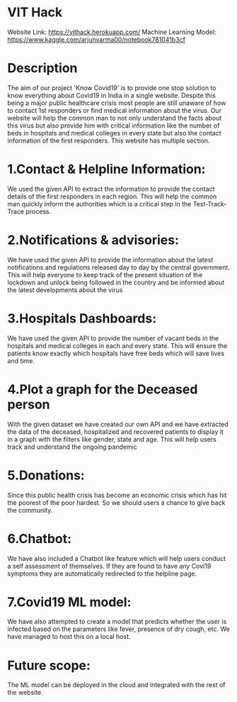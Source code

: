 # VIT Hack
Website Link: https://vithack.herokuapp.com/
Machine Learning Model: https://www.kaggle.com/arjunvarma00/notebook781041b3cf
# Description
The aim of our project 'Know Covid19' is to provide one stop solution to know everything about Covid19 in India in a single website. Despite this being a major public healthcare crisis most people are still unaware of how to contact 1st responders or find medical information about the virus. Our website will help the common man to not only understand the facts about this virus but also provide him with critical information like the number of beds in hospitals and medical colleges in every state but also the contact information of the first responders. This website has multiple section.

# 1.Contact & Helpline Information:
We used the given API to extract the information to provide the contact details of the first responders in each region. This will help the common man quickly inform the authorities which is a critical step in the Test-Track-Trace process.

# 2.Notifications & advisories:
We have used the given API to provide the information about the latest notifications and regulations released day to day by the central government. This will help everyone to keep track of the present situation of the lockdown and unlock being followed in the country and be informed about the latest developments about the virus

# 3.Hospitals Dashboards:
We have used the given API to provide the number of vacant beds in the hospitals and medical colleges in each and every state. This will ensure the patients know exactly which hospitals have free beds which will save lives and time.

# 4.Plot a graph for the Deceased person
With the given dataset we have created our own API and we have extracted the data of the deceased, hospitalized and recovered patients to display it in a graph with the filters like gender, state and age. This will help users track and understand the ongoing pandemic

# 5.Donations:
Since this public health crisis has become an economic crisis which has hit the poorest of the poor hardest. So we should users a chance to give back the community.

# 6.Chatbot:
We have also included a Chatbot like feature which will help users conduct a self assessment of themselves. If they are found to have any Covi19 symptoms they are automatically redirected to the helpline page.

# 7.Covid19 ML model:
We have also attempted to create a model that predicts whether the user is infected based on the parameters like fever, presence of dry cough, etc. We have managed to host this on a local host.

# Future scope:
The ML model can be deployed in the cloud and integrated with the rest of the website.
